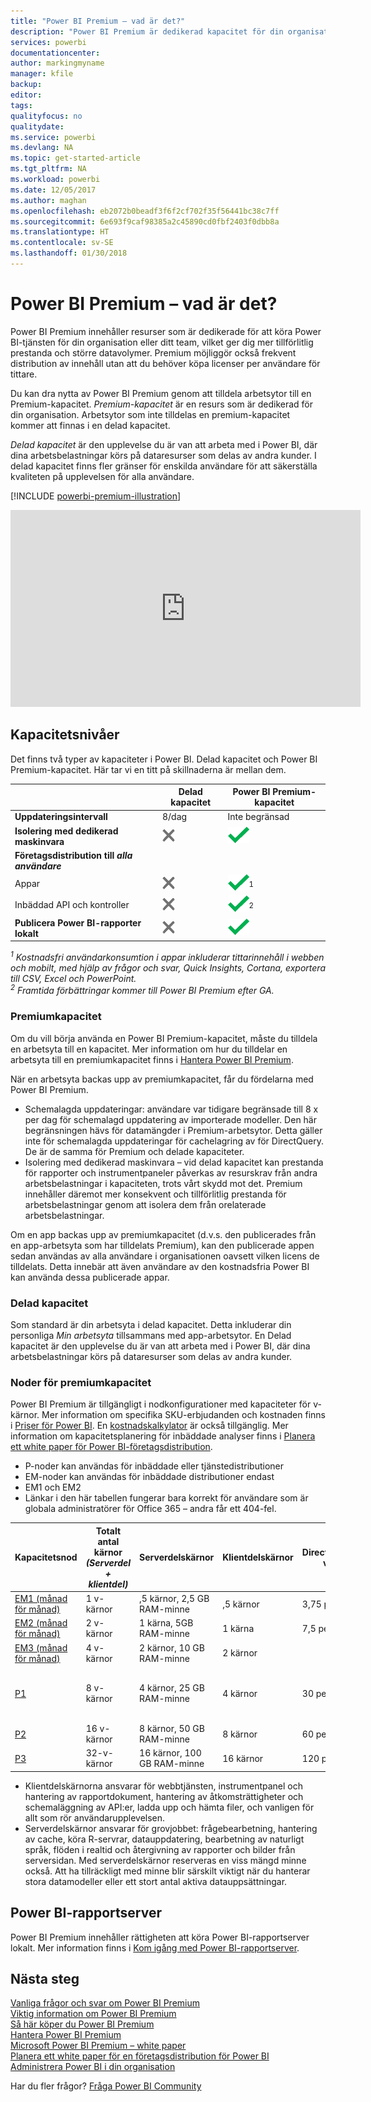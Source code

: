 ```yaml
---
title: "Power BI Premium – vad är det?"
description: "Power BI Premium är dedikerad kapacitet för din organisation eller ditt team som ger mer tillförlitlig prestanda och större datavolymer utan att du behöver köpa licenser per användare."
services: powerbi
documentationcenter: 
author: markingmyname
manager: kfile
backup: 
editor: 
tags: 
qualityfocus: no
qualitydate: 
ms.service: powerbi
ms.devlang: NA
ms.topic: get-started-article
ms.tgt_pltfrm: NA
ms.workload: powerbi
ms.date: 12/05/2017
ms.author: maghan
ms.openlocfilehash: eb2072b0beadf3f6f2cf702f35f56441bc38c7ff
ms.sourcegitcommit: 6e693f9caf98385a2c45890cd0fbf2403f0dbb8a
ms.translationtype: HT
ms.contentlocale: sv-SE
ms.lasthandoff: 01/30/2018
---
```

# <a name="power-bi-premium---what-is-it"></a>Power BI Premium – vad är det?
Power BI Premium innehåller resurser som är dedikerade för att köra Power BI-tjänsten för din organisation eller ditt team, vilket ger dig mer tillförlitlig prestanda och större datavolymer. Premium möjliggör också frekvent distribution av innehåll utan att du behöver köpa licenser per användare för tittare.

Du kan dra nytta av Power BI Premium genom att tilldela arbetsytor till en Premium-kapacitet. *Premium-kapacitet* är en resurs som är dedikerad för din organisation. Arbetsytor som inte tilldelas en premium-kapacitet kommer att finnas i en delad kapacitet.

*Delad kapacitet* är den upplevelse du är van att arbeta med i Power BI, där dina arbetsbelastningar körs på dataresurser som delas av andra kunder. I delad kapacitet finns fler gränser för enskilda användare för att säkerställa kvaliteten på upplevelsen för alla användare.

[!INCLUDE [powerbi-premium-illustration](./includes/powerbi-premium-illustration.md)]

<iframe width="560" height="315" src="https://www.youtube.com/embed/lNQDkN0GXzU?rel=0&amp;showinfo=0" frameborder="0" allowfullscreen></iframe>

## <a name="capacity-tiers"></a>Kapacitetsnivåer
Det finns två typer av kapaciteter i Power BI. Delad kapacitet och Power BI Premium-kapacitet. Här tar vi en titt på skillnaderna är mellan dem.

|  | Delad kapacitet | Power BI Premium-kapacitet |
| --- | --- | --- |
| **Uppdateringsintervall** |8/dag |Inte begränsad |
| **Isolering med dedikerad maskinvara** |![](media/service-premium/not-available.png "Inte tillgänglig") |![](media/service-premium/available.png "Tillgänglig") |
| **Företagsdistribution till** ***alla användare*** | | |
| Appar |![](media/service-premium/not-available.png "Inte tillgänglig") |![](media/service-premium/available.png "Tillgänglig")<sup>1</sup> |
| Inbäddad API och kontroller |![](media/service-premium/not-available.png "Inte tillgänglig") |![](media/service-premium/available.png "Tillgänglig")<sup>2</sup> |
| **Publicera Power BI-rapporter lokalt** |![](media/service-premium/not-available.png "Inte tillgänglig") |![](media/service-premium/available.png "Tillgänglig") |

*<sup>1</sup> Kostnadsfri användarkonsumtion i appar inkluderar tittarinnehåll i webben och mobilt, med hjälp av frågor och svar, Quick Insights, Cortana, exportera till CSV, Excel och PowerPoint.*  
*<sup>2</sup> Framtida förbättringar kommer till Power BI Premium efter GA.*

### <a name="premium-capacity"></a>Premiumkapacitet
Om du vill börja använda en Power BI Premium-kapacitet, måste du tilldela en arbetsyta till en kapacitet. Mer information om hur du tilldelar en arbetsyta till en premiumkapacitet finns i [Hantera Power BI Premium](service-admin-premium-manage.md).

När en arbetsyta backas upp av premiumkapacitet, får du fördelarna med Power BI Premium.

* Schemalagda uppdateringar: användare var tidigare begränsade till 8 x per dag för schemalagd uppdatering av importerade modeller. Den här begränsningen hävs för datamängder i Premium-arbetsytor. Detta gäller inte för schemalagda uppdateringar för cachelagring av för DirectQuery. De är de samma för Premium och delade kapaciteter.
* Isolering med dedikerad maskinvara – vid delad kapacitet kan prestanda för rapporter och instrumentpaneler påverkas av resurskrav från andra arbetsbelastningar i kapaciteten, trots vårt skydd mot det. Premium innehåller däremot mer konsekvent och tillförlitlig prestanda för arbetsbelastningar genom att isolera dem från orelaterade arbetsbelastningar.

Om en app backas upp av premiumkapacitet (d.v.s. den publicerades från en app-arbetsyta som har tilldelats Premium), kan den publicerade appen sedan användas av alla användare i organisationen oavsett vilken licens de tilldelats. Detta innebär att även användare av den kostnadsfria Power BI kan använda dessa publicerade appar.

### <a name="shared-capacity"></a>Delad kapacitet
Som standard är din arbetsyta i delad kapacitet. Detta inkluderar din personliga *Min arbetsyta* tillsammans med app-arbetsytor. En Delad kapacitet är den upplevelse du är van att arbeta med i Power BI, där dina arbetsbelastningar körs på dataresurser som delas av andra kunder.

<a name="premiumskus"/>

### <a name="premium-capacity-nodes"></a>Noder för premiumkapacitet
Power BI Premium är tillgängligt i nodkonfigurationer med kapaciteter för v-kärnor. Mer information om specifika SKU-erbjudanden och kostnaden finns i [Priser för Power BI](https://powerbi.microsoft.com/pricing/). En [kostnadskalkylator](https://powerbi.microsoft.com/calculator/) är också tillgänglig. Mer information om kapacitetsplanering för inbäddade analyser finns i [Planera ett white paper för Power BI-företagsdistribution](https://aka.ms/pbienterprisedeploy).

* P-noder kan användas för inbäddade eller tjänstedistributioner
* EM-noder kan användas för inbäddade distributioner endast
* EM1 och EM2 
* Länkar i den här tabellen fungerar bara korrekt för användare som är globala administratörer för Office 365 – andra får ett 404-fel. 

| Kapacitetsnod | Totalt antal kärnor<br/>*(Serverdel + klientdel)* | Serverdelskärnor | Klientdelskärnor | DirectQuery/begränsningar vid liveanslutning | Max sidåtergivningar vid högbelastning | Tillgängligt |
| --- | --- | --- | --- | --- | --- | --- |
| [EM1 (månad för månad)](https://portal.office.com/SubscriptionDetails?OfferId=4004702D-749C-4F74-BF47-3048F1833780&adminportal=1) |1 v-kärnor |,5 kärnor, 2,5 GB RAM-minne |,5 kärnor |3,75 per sekund |150-300 |Tillgänglig |
| [EM2 (månad för månad)](https://portal.office.com/SubscriptionDetails?OfferId=4004702D-749C-4F74-BF47-3048F1833780&adminportal=1) |2 v-kärnor |1 kärna, 5GB RAM-minne |1 kärna |7,5 per sekund |301-600 |Tillgänglig |
| [EM3 (månad för månad)](https://portal.office.com/SubscriptionDetails?OfferId=4004702D-749C-4F74-BF47-3048F1833780&adminportal=1) |4 v-kärnor |2 kärnor, 10 GB RAM-minne |2 kärnor | |601–1 200 |Tillgänglig |
| [P1](https://portal.office.com/SubscriptionDetails?OfferId=b3ec5615-cc11-48de-967d-8d79f7cb0af1&adminportal=1) |8 v-kärnor |4 kärnor, 25 GB RAM-minne |4 kärnor |30 per sekund |1 201–2 400 |Tillgängliga ([månad för månad](https://portal.office.com/SubscriptionDetails?OfferId=E4C8EDD3-74A1-4D42-A738-C647972FBE81&adminportal=1) är också tillgängligt) |
| [P2](https://portal.office.com/SubscriptionDetails?OfferId=062F2AA7-B4BC-4B0E-980F-2072102D8605&adminportal=1) |16 v-kärnor |8 kärnor, 50 GB RAM-minne |8 kärnor |60 per sekund |2 401–4 800 |Tillgänglig |
| [P3](https://portal.office.com/SubscriptionDetails?OfferId=40c7d673-375c-42a1-84ca-f993a524fed0&adminportal=1) |32-v-kärnor |16 kärnor, 100 GB RAM-minne |16 kärnor |120 per sekund |4 801–9 600 |Tillgänglig |

* Klientdelskärnorna ansvarar för webbtjänsten, instrumentpanel och hantering av rapportdokument, hantering av åtkomsträttigheter och schemaläggning av API:er, ladda upp och hämta filer, och vanligen för allt som rör användarupplevelsen.
* Serverdelskärnor ansvarar för grovjobbet: frågebearbetning, hantering av cache, köra R-servrar, datauppdatering, bearbetning av naturligt språk, flöden i realtid och återgivning av rapporter och bilder från serversidan. Med serverdelskärnor reserveras en viss mängd minne också. Att ha tillräckligt med minne blir särskilt viktigt när du hanterar stora datamodeller eller ett stort antal aktiva datauppsättningar.

## <a name="power-bi-report-server"></a>Power BI-rapportserver
Power BI Premium innehåller rättigheten att köra Power BI-rapportserver lokalt. Mer information finns i [Kom igång med Power BI-rapportserver](report-server/get-started.md).

## <a name="next-steps"></a>Nästa steg
[Vanliga frågor och svar om Power BI Premium](service-premium-faq.md)  
[Viktig information om Power BI Premium](service-premium-release-notes.md)  
[Så här köper du Power BI Premium](service-admin-premium-purchase.md)  
[Hantera Power BI Premium](service-admin-premium-manage.md)  
[Microsoft Power BI Premium – white paper](https://aka.ms/pbipremiumwhitepaper)  
[Planera ett white paper för en företagsdistribution för Power BI](https://aka.ms/pbienterprisedeploy)  
[Administrera Power BI i din organisation](service-admin-administering-power-bi-in-your-organization.md)  

Har du fler frågor? [Fråga Power BI Community](https://community.powerbi.com/)

